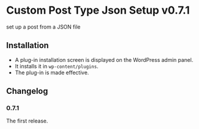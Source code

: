 # Custom Post Type Json Setup v0.7.1

set up a post from a JSON file

## Installation

* A plug-in installation screen is displayed on the WordPress admin panel.
* It installs it in `wp-content/plugins`.
* The plug-in is made effective.

## Changelog

### 0.7.1
The first release.
